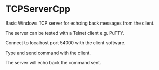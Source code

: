 # TCPServerCpp

Basic Windows TCP server for echoing back messages from the client.

The server can be tested with a Telnet client e.g. PuTTY.

Connect to localhost port 54000 with the client software.

Type and send command with the client.

The server will echo back the command sent.
